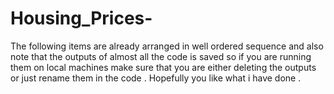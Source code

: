 # Housing_Prices-

The following items are already arranged in well ordered sequence and also note that the outputs of almost all the code is saved so if you are running them on local machines make sure that you are either deleting the outputs or just rename them in the code . 
Hopefully you like what i have done . 
